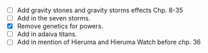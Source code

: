- [ ] Add gravity stones and gravity storms effects Chp. 8-35
- [ ] Add in the seven storms.
- [x] Remove genetics for powers.
- [ ] Add in adaiva titans.
- [ ] Add in mention of Hieruma and Hieruma Watch before chp. 36